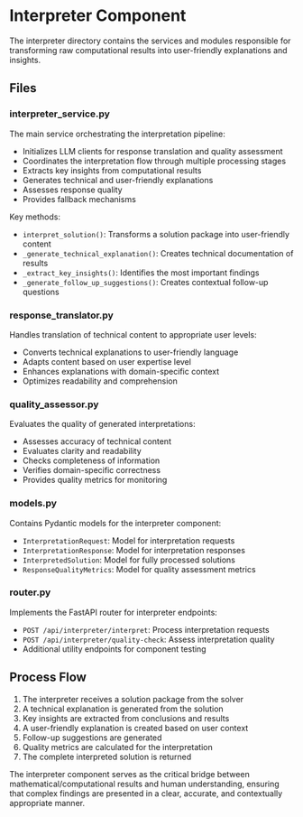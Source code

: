 # Interpreter Component

The interpreter directory contains the services and modules responsible for transforming raw computational results into user-friendly explanations and insights.

## Files

### interpreter_service.py
The main service orchestrating the interpretation pipeline:
- Initializes LLM clients for response translation and quality assessment
- Coordinates the interpretation flow through multiple processing stages
- Extracts key insights from computational results
- Generates technical and user-friendly explanations
- Assesses response quality
- Provides fallback mechanisms

Key methods:
- `interpret_solution()`: Transforms a solution package into user-friendly content
- `_generate_technical_explanation()`: Creates technical documentation of results
- `_extract_key_insights()`: Identifies the most important findings
- `_generate_follow_up_suggestions()`: Creates contextual follow-up questions

### response_translator.py
Handles translation of technical content to appropriate user levels:
- Converts technical explanations to user-friendly language
- Adapts content based on user expertise level
- Enhances explanations with domain-specific context
- Optimizes readability and comprehension

### quality_assessor.py
Evaluates the quality of generated interpretations:
- Assesses accuracy of technical content
- Evaluates clarity and readability
- Checks completeness of information
- Verifies domain-specific correctness
- Provides quality metrics for monitoring

### models.py
Contains Pydantic models for the interpreter component:
- `InterpretationRequest`: Model for interpretation requests
- `InterpretationResponse`: Model for interpretation responses
- `InterpretedSolution`: Model for fully processed solutions
- `ResponseQualityMetrics`: Model for quality assessment metrics

### router.py
Implements the FastAPI router for interpreter endpoints:
- `POST /api/interpreter/interpret`: Process interpretation requests
- `POST /api/interpreter/quality-check`: Assess interpretation quality
- Additional utility endpoints for component testing

## Process Flow

1. The interpreter receives a solution package from the solver
2. A technical explanation is generated from the solution
3. Key insights are extracted from conclusions and results
4. A user-friendly explanation is created based on user context
5. Follow-up suggestions are generated
6. Quality metrics are calculated for the interpretation
7. The complete interpreted solution is returned

The interpreter component serves as the critical bridge between mathematical/computational results and human understanding, ensuring that complex findings are presented in a clear, accurate, and contextually appropriate manner. 
